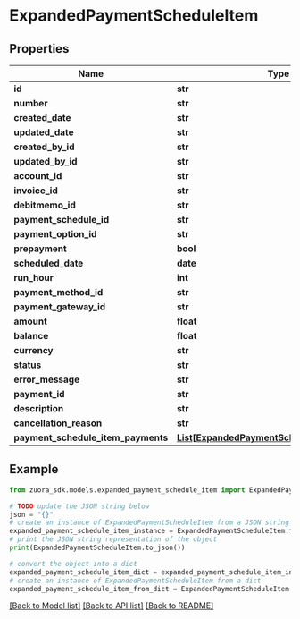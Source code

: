# ExpandedPaymentScheduleItem


## Properties

Name | Type | Description | Notes
------------ | ------------- | ------------- | -------------
**id** | **str** |  | [optional] 
**number** | **str** |  | [optional] 
**created_date** | **str** |  | [optional] 
**updated_date** | **str** |  | [optional] 
**created_by_id** | **str** |  | [optional] 
**updated_by_id** | **str** |  | [optional] 
**account_id** | **str** |  | [optional] 
**invoice_id** | **str** |  | [optional] 
**debitmemo_id** | **str** |  | [optional] 
**payment_schedule_id** | **str** |  | [optional] 
**payment_option_id** | **str** |  | [optional] 
**prepayment** | **bool** |  | [optional] 
**scheduled_date** | **date** |  | [optional] 
**run_hour** | **int** |  | [optional] 
**payment_method_id** | **str** |  | [optional] 
**payment_gateway_id** | **str** |  | [optional] 
**amount** | **float** |  | [optional] 
**balance** | **float** |  | [optional] 
**currency** | **str** |  | [optional] 
**status** | **str** |  | [optional] 
**error_message** | **str** |  | [optional] 
**payment_id** | **str** |  | [optional] 
**description** | **str** |  | [optional] 
**cancellation_reason** | **str** |  | [optional] 
**payment_schedule_item_payments** | [**List[ExpandedPaymentScheduleItemPayment]**](ExpandedPaymentScheduleItemPayment.md) |  | [optional] 

## Example

```python
from zuora_sdk.models.expanded_payment_schedule_item import ExpandedPaymentScheduleItem

# TODO update the JSON string below
json = "{}"
# create an instance of ExpandedPaymentScheduleItem from a JSON string
expanded_payment_schedule_item_instance = ExpandedPaymentScheduleItem.from_json(json)
# print the JSON string representation of the object
print(ExpandedPaymentScheduleItem.to_json())

# convert the object into a dict
expanded_payment_schedule_item_dict = expanded_payment_schedule_item_instance.to_dict()
# create an instance of ExpandedPaymentScheduleItem from a dict
expanded_payment_schedule_item_from_dict = ExpandedPaymentScheduleItem.from_dict(expanded_payment_schedule_item_dict)
```
[[Back to Model list]](../README.md#documentation-for-models) [[Back to API list]](../README.md#documentation-for-api-endpoints) [[Back to README]](../README.md)


